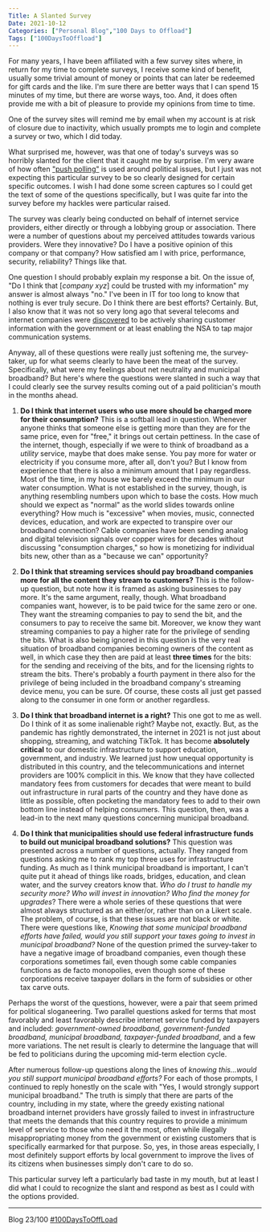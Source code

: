 ```yaml
---
Title: A Slanted Survey
Date: 2021-10-12
Categories: ["Personal Blog","100 Days to Offload"]
Tags: ["100DaysToOffload"]
---
```


For many years, I have been affiliated with a few survey sites where, in return for my time to complete surveys, I receive some kind of benefit, usually some trivial amount of money or points that can later be redeemed for gift cards and the like. I'm sure there are better ways that I can spend 15 minutes of my time, but there are worse ways, too. And, it does often provide me with a bit of pleasure to provide my opinions from time to time.

One of the survey sites will remind me by email when my account is at risk of closure due to inactivity, which usually prompts me to login and complete a survey or two, which I did today.

What surprised me, however, was that one of today's surveys was so horribly slanted for the client that it caught me by surprise. I'm very aware of how often ["push polling"](https://en.wikipedia.org/wiki/Push_poll) is used around political issues, but I just was not expecting this particular survey to be so clearly designed for certain specific outcomes. I wish I had done some screen captures so I could get the text of some of the questions specifically, but I was quite far into the survey before my hackles were particular raised.

The survey was clearly being conducted on behalf of internet service providers, either directly or through a lobbying group or association. There were a number of questions about my perceived attitudes towards various providers. Were they innovative? Do I have a positive opinion of this company or that company? How satisfied am I with price, performance, security, reliability? Things like that.

One question I should probably explain my response a bit. On the issue of, "Do I think that [*company xyz*] could be trusted with my information" my answer is almost always "no." I've been in IT for too long to know that nothing is ever truly secure. Do I think there are best efforts? Certainly. But, I also know that it was not so very long ago that several telecoms and internet companies were [discovered](https://www.motherjones.com/politics/2013/06/timeline-nsa-domestic-surveillance-bush-obama/) to be actively sharing customer information with the government or at least enabling the NSA to tap major communication systems.

Anyway, all of these questions were really just softening me, the survey-taker, up for what seems clearly to have been the meat of the survey. Specifically, what were my feelings about net neutrality and municipal broadband? But here's where the questions were slanted in such a way that I could clearly see the survey results coming out of a paid politician's mouth in the months ahead.

1. **Do I think that internet users who use more should be charged more for their consumption?** This is a softball lead in question. Whenever anyone thinks that someone else is getting more than they are for the same price, even for "free," it brings out certain pettiness. In the case of the internet, though, especially if we were to think of broadband as a *utility* service, maybe that does make sense. You pay more for water or electricity if you consume more, after all, don't you? But I know from experience that there is also a minimum amount that I pay regardless. Most of the time, in my house we barely exceed the minimum in our water consumption. What is not established in the survey, though, is anything resembling numbers upon which to base the costs. How much should we expect as "normal" as the world slides towards online everything? How much is "excessive" when movies, music, connected devices, education, and work are expected to transpire over our broadband connection? Cable companies have been sending analog and digital television signals over copper wires for decades without discussing "consumption charges," so how is monetizing for individual bits new, other than as a "because we can" opportunity?

1. **Do I think that streaming services should pay broadband companies more for all the content they stream to customers?** This is the follow-up question, but note how it is framed as asking businesses to pay more. It's the same argument, really, though. What broadband companies want, however, is to be paid twice for the same zero or one. They want the streaming companies to pay to send the bit, and the consumers to pay to receive the same bit. Moreover, we know they want streaming companies to pay a higher rate for the privilege of sending the bits. What is also being ignored in this question is the very real situation of broadband companies becoming owners of the content as well, in which case they then are paid at least **three times** for the bits: for the sending and receiving of the bits, and for the licensing rights to stream the bits. There's probably a fourth payment in there also for the privilege of being included in the broadband company's streaming device menu, you can be sure. Of course, these costs all just get passed along to the consumer in one form or another regardless.

1. **Do I think that broadband internet is a right?** This one got to me as well. Do I think of it as some inalienable right? Maybe not, exactly. But, as the pandemic has rightly demonstrated, the internet in 2021 is not just about shopping, streaming, and watching TikTok. It has become **absolutely critical** to our domestic infrastructure to support education, government, and industry. We learned just how unequal opportunity is distributed in this country, and the telecommunications and internet providers are 100% complicit in this. We know that they have collected mandatory fees from customers for decades that were meant to build out infrastructure in rural parts of the country and they have done as little as possible, often pocketing the mandatory fees to add to their own bottom line instead of helping consumers. This question, then, was a lead-in to the next many questions concerning municipal broadband.

1. **Do I think that municipalities should use federal infrastructure funds to build out municipal broadband solutions?** This question was presented across a number of questions, actually. They ranged from questions asking me to rank my top three uses for infrastructure funding. As much as I think municipal broadband is important, I can't quite put it ahead of things like roads, bridges, education, and clean water, and the survey creators know that. *Who do I trust to handle my security more?* *Who will invest in innovation?* *Who find the money for upgrades*? There were a whole series of these questions that were almost always structured as an either/or, rather than on a Likert scale. The problem, of course, is that these issues are not black or white. There were questions like, *Knowing that some municipal broadband efforts have failed, would you still support your taxes going to invest in municipal broadband?* None of the question primed the survey-taker to have a negative image of broadband companies, even though these corporations sometimes fail, even though some cable companies functions as de facto monopolies, even though some of these corporations receive taxpayer dollars in the form of subsidies or other tax carve outs.

Perhaps the worst of the questions, however, were a pair that seem primed for political sloganeering. Two parallel questions asked for terms that most favorably and least favorably describe internet service funded by taxpayers and included: *government-owned broadband, government-funded broadband, municipal broadband, taxpayer-funded broadband*, and a few more variations. The net result is clearly to determine the language that will be fed to politicians during the upcoming mid-term election cycle.

After numerous follow-up questions along the lines of *knowing this...would you still support municipal broadband efforts?* For each of those prompts, I  continued to reply honestly on the scale with "Yes, I would strongly support municipal broadband." The truth is simply that there are parts of the country, including in my state, where the greedy existing national broadband internet providers have grossly failed to invest in infrastructure that meets the demands that this country requires to provide a minimum level of service to those who need it the most, often while illegally misappropriating money from the government or existing customers that is specifically earmarked for that purpose. So, yes, in those areas especially, I most definitely support efforts by local government to improve the lives of its citizens when businesses simply don't care to do so.

This particular survey left a particularly bad taste in my mouth, but at least I did what I could to recognize the slant and respond as best as I could with the options provided.

***
Blog 23/100 [#100DaysToOffLoad](https://100daystooffload.com)
